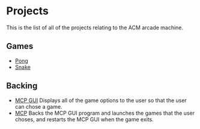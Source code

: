 Projects
===

This is the list of all of the projects relating to the ACM arcade machine.

Games
---

- [Pong](https://github.com/smmaci/arcade-machine-pong)
- [Snake](https://github.com/ColeHoff7/SnakeGame)

Backing
---

- [MCP GUI](https://github.com/miami-acm/arcade-machine-mcp-gui) Displays all of the game options to the user so that the user can chose a game.
- [MCP](https://github.com/miami-acm/arcade-machine-mcp) Backs the MCP GUI program and launches the games that the user choses, and restarts the MCP GUI when the game exits.
